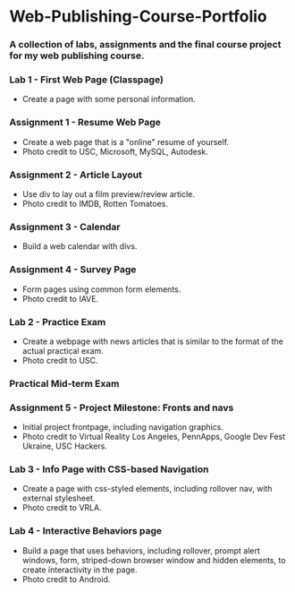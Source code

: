 # Web-Publishing-Course-Portfolio

### A collection of labs, assignments and the final course project for my web publishing course.

### Lab 1 - First Web Page (Classpage)
- Create a page with some personal information.

### Assignment 1 - Resume Web Page
- Create a web page that is a "online" resume of yourself.
- Photo credit to USC, Microsoft, MySQL, Autodesk.

### Assignment 2 - Article Layout
- Use div to lay out a film preview/review article.
- Photo credit to IMDB, Rotten Tomatoes.

### Assignment 3 - Calendar
- Build a web calendar with divs.

### Assignment 4 - Survey Page
- Form pages using common form elements.
- Photo credit to IAVE.

### Lab 2 - Practice Exam
- Create a webpage with news articles that is similar to the format of the actual practical exam.
- Photo credit to USC.

### Practical Mid-term Exam

### Assignment 5 - Project Milestone: Fronts and navs
- Initial project frontpage, including navigation graphics.
- Photo credit to Virtual Reality Los Angeles, PennApps, Google Dev Fest Ukraine, USC Hackers.

### Lab 3 - Info Page with CSS-based Navigation
- Create a page with css-styled elements, including rollover nav, with external stylesheet.
- Photo credit to VRLA.

### Lab 4 - Interactive Behaviors page
- Build a page that uses behaviors, including rollover, prompt alert windows, form, striped-down browser window and hidden elements, to create interactivity in the page.
- Photo credit to Android.
